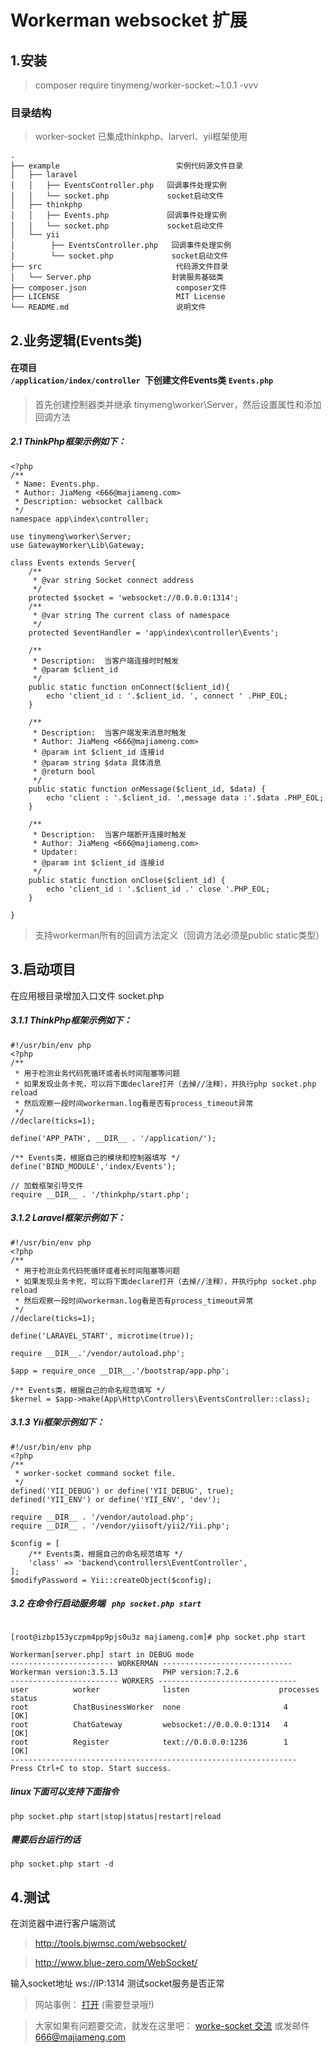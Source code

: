 Workerman websocket 扩展
===============

## 1.安装
> composer require tinymeng/worker-socket:~1.0.1  -vvv

### 目录结构
> worker-socket 已集成thinkphp、larverl、yii框架使用

```
.
├── example                          实例代码源文件目录
│   ├── laravel
│   │   ├── EventsController.php   回调事件处理实例
│   │   └── socket.php             socket启动文件
│   ├── thinkphp
│   │   ├── Events.php             回调事件处理实例
│   │   └── socket.php             socket启动文件
│   └── yii
│        ├── EventsController.php   回调事件处理实例
│        └── socket.php             socket启动文件
├── src                              代码源文件目录
│   └── Server.php                  封装服务基础类
├── composer.json                    composer文件
├── LICENSE                          MIT License
└── README.md                        说明文件
```


## 2.业务逻辑(Events类)

#### 在项目<code> /application/index/controller </code>下创建文件Events类 `Events.php`

> 首先创建控制器类并继承 tinymeng\worker\Server，然后设置属性和添加回调方法

##### 2.1 ThinkPhp框架示例如下：

~~~
<?php
/**
 * Name: Events.php.
 * Author: JiaMeng <666@majiameng.com>
 * Description: websocket callback
 */
namespace app\index\controller;

use tinymeng\worker\Server;
use GatewayWorker\Lib\Gateway;

class Events extends Server{
    /**
     * @var string Socket connect address
     */
    protected $socket = 'websocket://0.0.0.0:1314';
    /**
     * @var string The current class of namespace
     */
    protected $eventHandler = 'app\index\controller\Events';

    /**
     * Description:  当客户端连接时时触发
     * @param $client_id
     */
    public static function onConnect($client_id){
        echo 'client_id : '.$client_id. ', connect ' .PHP_EOL;
    }

    /**
     * Description:  当客户端发来消息时触发
     * Author: JiaMeng <666@majiameng.com>
     * @param int $client_id 连接id
     * @param string $data 具体消息
     * @return bool
     */
    public static function onMessage($client_id, $data) {
        echo 'client : '.$client_id. ',message data :'.$data .PHP_EOL;
    }

    /**
     * Description:  当客户端断开连接时触发
     * Author: JiaMeng <666@majiameng.com>
     * Updater:
     * @param int $client_id 连接id
     */
    public static function onClose($client_id) {
        echo 'client_id : '.$client_id .' close '.PHP_EOL;
    }

}
~~~

> 支持workerman所有的回调方法定义（回调方法必须是public static类型）


## 3.启动项目

在应用根目录增加入口文件 socket.php

##### 3.1.1 ThinkPhp框架示例如下：
~~~
#!/usr/bin/env php
<?php
/**
 * 用于检测业务代码死循环或者长时间阻塞等问题
 * 如果发现业务卡死，可以将下面declare打开（去掉//注释），并执行php socket.php reload
 * 然后观察一段时间workerman.log看是否有process_timeout异常
 */
//declare(ticks=1);

define('APP_PATH', __DIR__ . '/application/');

/** Events类，根据自己的模块和控制器填写 */
define('BIND_MODULE','index/Events');

// 加载框架引导文件
require __DIR__ . '/thinkphp/start.php';
~~~

##### 3.1.2 Laravel框架示例如下：
~~~
#!/usr/bin/env php
<?php
/**
 * 用于检测业务代码死循环或者长时间阻塞等问题
 * 如果发现业务卡死，可以将下面declare打开（去掉//注释），并执行php socket.php reload
 * 然后观察一段时间workerman.log看是否有process_timeout异常
 */
//declare(ticks=1);

define('LARAVEL_START', microtime(true));

require __DIR__.'/vendor/autoload.php';

$app = require_once __DIR__.'/bootstrap/app.php';

/** Events类，根据自己的命名规范填写 */
$kernel = $app->make(App\Http\Controllers\EventsController::class);

~~~

##### 3.1.3 Yii框架示例如下：
~~~
#!/usr/bin/env php
<?php
/**
 * worker-socket command socket file.
 */
defined('YII_DEBUG') or define('YII_DEBUG', true);
defined('YII_ENV') or define('YII_ENV', 'dev');

require __DIR__ . '/vendor/autoload.php';
require __DIR__ . '/vendor/yiisoft/yii2/Yii.php';

$config = [
    /** Events类，根据自己的命名规范填写 */
    'class' => 'backend\controllers\EventController',
];
$modifyPassword = Yii::createObject($config);
~~~


##### 3.2 在命令行启动服务端 <code> php socket.php start </code>

```liunx

[root@izbp153yczpm4pp9pjs0u3z majiameng.com]# php socket.php start

Workerman[server.php] start in DEBUG mode
----------------------- WORKERMAN -----------------------------
Workerman version:3.5.13          PHP version:7.2.6
------------------------ WORKERS -------------------------------
user          worker              listen                    processes status
root          ChatBusinessWorker  none                       4         [OK] 
root          ChatGateway         websocket://0.0.0.0:1314   4         [OK] 
root          Register            text://0.0.0.0:1236        1         [OK] 
----------------------------------------------------------------
Press Ctrl+C to stop. Start success.

```

##### linux下面可以支持下面指令
```liunx
php socket.php start|stop|status|restart|reload
```

##### 需要后台运行的话
```liunx
php socket.php start -d
```

## 4.测试

在浏览器中进行客户端测试

> http://tools.bjwmsc.com/websocket/

> http://www.blue-zero.com/WebSocket/

输入socket地址  ws://IP:1314 测试socket服务是否正常


> 网站事例：  [打开](https://www.majiameng.com/) (需要登录哦!)

> 大家如果有问题要交流，就发在这里吧：  [worke-socket 交流](https://github.com/majiameng/worker-socket/issues/1) 或发邮件 666@majiameng.com
